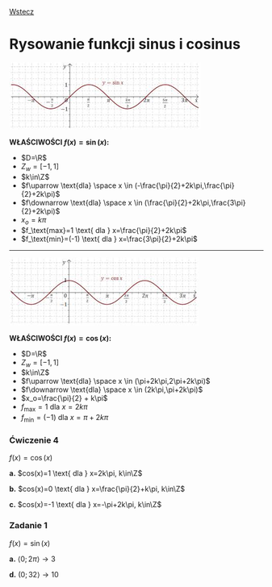[Wstecz](../matematyka.md)

# Rysowanie funkcji sinus i cosinus

![](sinusoida.png)

**WŁAŚCIWOŚCI $`f(x)=\sin(x)`$:**

-   $`D=\R`$
-   $`Z_w=[-1,1]`$
-   $`k\in\Z`$
-   $`f\uparrow \text{dla} \space x \in (-\frac{\pi}{2}+2k\pi,\frac{\pi}{2}+2k\pi)`$
-   $`f\downarrow \text{dla} \space x \in (\frac{\pi}{2}+2k\pi,\frac{3\pi}{2}+2k\pi)`$
-   $`x_o=k\pi`$
-   $`f_\text{max}=1 \text{ dla } x=\frac{\pi}{2}+2k\pi`$
-   $`f_\text{min}=(-1) \text{ dla } x=\frac{3\pi}{2}+2k\pi`$

---

![](cosinusoida.png)

**WŁAŚCIWOŚCI $`f(x)=\cos(x)`$:**

-   $`D=\R`$
-   $`Z_w=[-1,1]`$
-   $`k\in\Z`$
-   $`f\uparrow \text{dla} \space x \in (\pi+2k\pi,2\pi+2k\pi)`$
-   $`f\downarrow \text{dla} \space x \in (2k\pi,\pi+2k\pi)`$
-   $`x_o=\frac{\pi}{2} + k\pi`$
-   $`f_\text{max}=1 \text{ dla } x=2k\pi`$
-   $`f_\text{min}=(-1) \text{ dla } x=\pi+2k\pi`$

### Ćwiczenie 4

$`f(x)=\cos(x)`$

**a.** $`cos(x)=1 \text{ dla } x=2k\pi, k\in\Z`$

**b.** $`cos(x)=0 \text{ dla } x=\frac{\pi}{2}+k\pi, k\in\Z`$

**c.** $`cos(x)=-1 \text{ dla } x=-\pi+2k\pi, k\in\Z`$

### Zadanie 1

$`f(x)=\sin(x)`$

**a.** $`\langle 0;2\pi \rangle \rightarrow 3`$

**d.** $`( 0;32 \rangle \rightarrow 10`$

